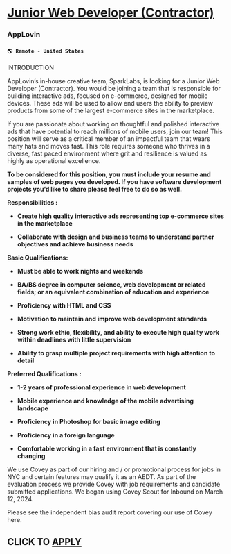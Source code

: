 # [Junior Web Developer (Contractor)](https://www.remotewlb.com/apply/junior-web-developer-contractor)  
### AppLovin  
#### `🌎 Remote - United States`  

INTRODUCTION

AppLovin’s in-house creative team, SparkLabs, is looking for a Junior Web Developer (Contractor). You would be joining a team that is responsible for building interactive ads, focused on e-commerce, designed for mobile devices. These ads will be used to allow end users the ability to preview products from some of the largest e-commerce sites in the marketplace.

If you are passionate about working on thoughtful and polished interactive ads that have potential to reach millions of mobile users, join our team! This position will serve as a critical member of an impactful team that wears many hats and moves fast. This role requires someone who thrives in a diverse, fast paced environment where grit and resilience is valued as highly as operational excellence.

****To be considered for this position, you must include your resume and samples of web pages you developed. If you have software development projects you’d like to share please feel free to do so as well.****

****Responsibilities** :**

  * **Create high quality interactive ads representing top e-commerce sites in the marketplace**

  * **Collaborate with design and business teams to understand partner objectives and achieve business needs**

****Basic Qualifications:****

  * **Must be able to work nights and weekends**

  * **BA/BS degree in computer science, web development or related fields; or an equivalent combination of education and experience**

  * **Proficiency with HTML and CSS**

  * **Motivation to maintain and improve web development standards**

  * **Strong work ethic, flexibility, and ability to execute high quality work within deadlines with little supervision**

  * **Ability to grasp multiple project requirements with high attention to detail**

****Preferred Qualifications** :**

  * **1-2 years of professional experience in web development**

  * **Mobile experience and knowledge of the mobile advertising landscape**

  * **Proficiency in Photoshop for basic image editing**

  * **Proficiency in a foreign language**

  * **Comfortable working in a fast environment that is constantly changing**

  

We use Covey as part of our hiring and / or promotional process for jobs in NYC and certain features may qualify it as an AEDT. As part of the evaluation process we provide Covey with job requirements and candidate submitted applications. We began using Covey Scout for Inbound on March 12, 2024.

Please see the independent bias audit report covering our use of Covey here.

  
## CLICK TO [APPLY](https://www.remotewlb.com/apply/junior-web-developer-contractor)

